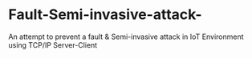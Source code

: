 # Fault-Semi-invasive-attack-
An attempt to prevent a fault &amp; Semi-invasive attack in IoT Environment using TCP/IP Server-Client
